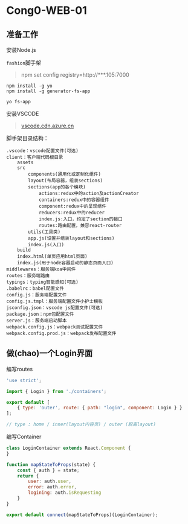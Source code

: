 # Cong0-WEB-01

## 准备工作

安装Node.js

`fashion`脚手架

> npm set config registry=http://***.105:7000
```shell
npm install -g yo
npm install -g generator-fs-app

yo fs-app
```


安装VSCODE
> [vscode.cdn.azure.cn](https://vscode.cdn.azure.cn/stable/c185983a683d14c396952dd432459097bc7f757f/VSCodeUserSetup-x64-1.55.0.exe)


脚手架目录结构：
```
.vscode：vscode配置文件(可选)
client：客户端代码根目录
    assets
    src
        components(通用化或定制化组件)
        layout(布局容器，组装sections)
        sections(app的各个模块)
            actions:redux中的action及actionCreator
            containers:redux中的容器组件
            component:redux中的呈现组件
            reducers:redux中的reducer
            index.js:入口，约定了section的接口
            routes:路由配置，兼容react-router
        utils(工具类)
        app.js(设置并组装layout和sections)
        index.js(入口)
    build
    index.html(单页应用html页面)
    index.js(用于node容器启动的静态页面入口)
middlewares：服务端koa中间件
routes：服务端路由
typings：typing智能感知(可选)
.babelrc：babel配置文件
config.js：服务端配置文件
config.js.tmpl：服务端配置文件小护士模板
jsconfig.json：vscode js配置文件(可选)
package.json：npm包配置文件
server.js：服务端启动脚本
webpack.config.js：webpack测试配置文件
webpack.config.prod.js：webpack发布配置文件
```

## 做(chao)一个Login界面

编写routes
```js
'use strict';

import { Login } from './containers';

export default [
    { type: 'outer', route: { path: "login", component: Login } }
];

// type : home / inner(layout内容页) / outer (脱离layout)
```

编写Container
```js
class LoginContainer extends React.Component {
}

function mapStateToProps(state) {
    const { auth } = state;
    return {
        user: auth.user,
        error: auth.error,
        logining: auth.isRequesting
    }
}

export default connect(mapStateToProps)(LoginContainer);
```